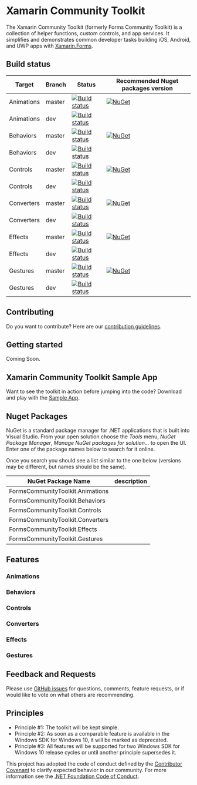 Xamarin Community Toolkit
===========

The Xamarin Community Toolkit (formerly Forms Community Toolkit) is a collection of helper functions, custom controls, and app services. It simplifies and demonstrates common developer tasks building iOS, Android, and UWP apps with [Xamarin.Forms](https://github.com/xamarin/Xamarin.Forms).

## Build status

| Target | Branch | Status | Recommended Nuget packages version |
| ------ | ------ | ------ | ------ |
| Animations | master | [![Build status](https://ci.appveyor.com/api/projects/status/mo63rolpvxh8frbr/branch/master?svg=true)](https://ci.appveyor.com/project/FormsCommunityToolkit/animations/branch/master) | [![NuGet](https://img.shields.io/nuget/v/FormsCommunityToolkit.Animations.svg?label=NuGet)](https://www.nuget.org/packages/FormsCommunityToolkit.Animations/) |
| Animations | dev | [![Build status](https://ci.appveyor.com/api/projects/status/mo63rolpvxh8frbr/branch/dev?svg=true)](https://ci.appveyor.com/project/FormsCommunityToolkit/animations/branch/dev) | |
| Behaviors | master | [![Build status](https://ci.appveyor.com/api/projects/status/7biielmyt0u7assc/branch/master?svg=true)](https://ci.appveyor.com/project/FormsCommunityToolkit/behaviors/branch/master) | [![NuGet](https://img.shields.io/nuget/v/FormsCommunityToolkit.Behaviors.svg?label=NuGet)](https://www.nuget.org/packages/FormsCommunityToolkit.Behaviors/) |
| Behaviors | dev | [![Build status](https://ci.appveyor.com/api/projects/status/7biielmyt0u7assc/branch/dev?svg=true)](https://ci.appveyor.com/project/FormsCommunityToolkit/behaviors/branch/dev) | |
| Controls | master | [![Build status](https://ci.appveyor.com/api/projects/status/4vfyejrlgi6a6p3n/branch/master?svg=true)](https://ci.appveyor.com/project/FormsCommunityToolkit/controls/branch/master) | [![NuGet](https://img.shields.io/nuget/v/FormsCommunityToolkit.Controls.svg?label=NuGet)](https://www.nuget.org/packages/FormsCommunityToolkit.Controls/) |
| Controls | dev | [![Build status](https://ci.appveyor.com/api/projects/status/4vfyejrlgi6a6p3n/branch/dev?svg=true)](https://ci.appveyor.com/project/FormsCommunityToolkit/controls/branch/dev) | |
| Converters | master | [![Build status](https://ci.appveyor.com/api/projects/status/a2a4mah2fk8xicm7/branch/master?svg=true)](https://ci.appveyor.com/project/FormsCommunityToolkit/converters/branch/master) | [![NuGet](https://img.shields.io/nuget/v/FormsCommunityToolkit.Converters.svg?label=NuGet)](https://www.nuget.org/packages/FormsCommunityToolkit.Converters/) |
| Converters | dev | [![Build status](https://ci.appveyor.com/api/projects/status/a2a4mah2fk8xicm7/branch/dev?svg=true)](https://ci.appveyor.com/project/FormsCommunityToolkit/converters/branch/master) | |
| Effects | master | [![Build status](https://ci.appveyor.com/api/projects/status/0k37svpmjx8l6ctg/branch/master?svg=true)](https://ci.appveyor.com/project/FormsCommunityToolkit/effects/branch/master) | [![NuGet](https://img.shields.io/nuget/v/FormsCommunityToolkit.Effects.svg?label=NuGet)](https://www.nuget.org/packages/FormsCommunityToolkit.Effects/) |
| Effects | dev | [![Build status](https://ci.appveyor.com/api/projects/status/0k37svpmjx8l6ctg/branch/dev?svg=true)](https://ci.appveyor.com/project/FormsCommunityToolkit/effects/branch/dev) | |
| Gestures | master | [![Build status](https://ci.appveyor.com/api/projects/status/yjymobl63rs8qfau/branch/master?svg=true)](https://ci.appveyor.com/project/FormsCommunityToolkit/gestures/branch/master) | [![NuGet](https://img.shields.io/nuget/v/FormsCommunityToolkit.Gestures.svg?label=NuGet)](https://www.nuget.org/packages/FormsCommunityToolkit.Gestures/) |
| Gestures | dev | [![Build status](https://ci.appveyor.com/api/projects/status/yjymobl63rs8qfau/branch/dev?svg=true)](https://ci.appveyor.com/project/FormsCommunityToolkit/gestures/branch/dev) | |

## Contributing
Do you want to contribute? Here are our [contribution guidelines](https://github.com/xamarin/XamarinCommunityToolkit/blob/master/contributing.md).

## Getting started

Coming Soon.

## Xamarin Community Toolkit Sample App

Want to see the toolkit in action before jumping into the code?  Download and play with the [Sample App]().

## Nuget Packages

NuGet is a standard package manager for .NET applications that is built into Visual Studio. From your open solution choose the *Tools* menu, *NuGet Package Manager*, *Manage NuGet packages for solution...* to open the UI.  Enter one of the package names below to search for it online.

Once you search you should see a list similar to the one below (versions may be different, but names should be the same).

| NuGet Package Name | description |
| --- | --- |
| FormsCommunityToolkit.Animations |  |
| FormsCommunityToolkit.Behaviors |  |
| FormsCommunityToolkit.Controls | |
| FormsCommunityToolkit.Converters |  |
| FormsCommunityToolkit.Effects | |
| FormsCommunityToolkit.Gestures |  |

## Features

### Animations

### Behaviors

### Controls

### Converters

### Effects

### Gestures

## Feedback and Requests

Please use [GitHub issues](https://github.com/xamarin/XamarinCommunityToolkit/issues) for questions, comments, feature requests, or if would like to vote on what others are recommending.

## Principles

 - Principle #1: The toolkit will be kept simple.
 - Principle #2: As soon as a comparable feature is available in the Windows SDK for Windows 10, it will be marked as deprecated.
 - Principle #3: All features will be supported for two Windows SDK for Windows 10 release cycles or until another principle supersedes it.

This project has adopted the code of conduct defined by the [Contributor Covenant](http://contributor-covenant.org/)
to clarify expected behavior in our community.
For more information see the [.NET Foundation Code of Conduct](http://www.dotnetfoundation.org/code-of-conduct). 

